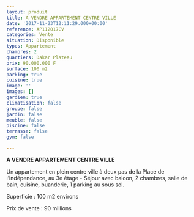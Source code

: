 ```yaml
---
layout: produit
title: A VENDRE APPARTEMENT CENTRE VILLE
date: '2017-11-23T12:11:29.000+00:00'
reference: AP112017CV
categories: Vente
situation: Disponible
types: Appartement
chambres: 2
quartiers: Dakar Plateau
prix: 90.000.000 F
surface: 100 m2
parking: true
cuisine: true
image: ''
images: []
gardien: true
climatisation: false
groupe: false
jardin: false
meuble: false
piscine: false
terrasse: false
gym: false

---
```

**A VENDRE APPARTEMENT CENTRE VILLE**

Un appartement en plein centre ville à deux pas de la Place de l’Indépendance, au 3e étage - Séjour avec balcon, 2 chambres, salle de bain, cuisine, buanderie, 1 parking au sous sol.

Superficie : 100 m2 environs

Prix de vente : 90 millions